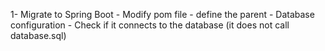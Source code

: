 1- Migrate to Spring Boot
    - Modify pom file
        - define the parent
    - Database configuration
        - Check if it connects to the database (it does not call database.sql)

